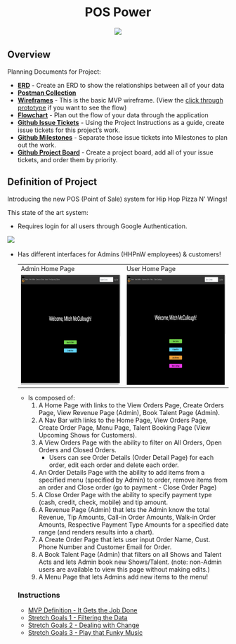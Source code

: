 <div style="text-align:center">
<h1>POS Power</h1>

<image src="./instructions/hhpw-record.png" style="height:300px;"></image></div>

## Overview

Planning Documents for Project:

* **[ERD](https://dbdiagram.io/d/62a7c7409921fe2a96f9b983)** - Create an ERD to show the relationships between all of  your data
* **[Postman Collection](https://go.postman.co/workspace/POS-POWER~f2be894b-e001-4cab-a02a-7ea1eefd26a1/collection/20353056-902a4d8f-c9aa-4626-895e-f6093c3a44fd?action=share&creator=21027593)**
* **[Wireframes](https://www.figma.com/file/4y3EZddALuBR3ouSEM57Np/MVP?node-id=0%3A1)** - This is the basic MVP wireframe. (View the [click through prototype](https://www.figma.com/proto/4y3EZddALuBR3ouSEM57Np/MVP?scaling=scale-down&page-id=0%3A1&starting-point-node-id=2%3A2) if you want to see the flow)
* **[Flowchart](https://www.figma.com/file/RmegeX2jpdgU0Z1bQk7xRh/Wings%2FPizza-Flowchart?node-id=0%3A1)** - Plan out the flow of your data through the application
* **[Github Issue Tickets](https://github.com/nss-evening-cohort-19/pos-system-pos-power/issues)** - Using the Project Instructions as a guide, create issue tickets for this project’s work.
* **[Github Milestones](https://github.com/nss-evening-cohort-19/pos-system-pos-power/milestones)** - Separate those issue tickets into Milestones to plan out the work.
* **[Github Project Board](https://github.com/nss-evening-cohort-19/pos-system-pos-power/projects/1)** - Create a project board, add all of your issue tickets, and order them by priority.

## Definition of Project

Introducing the new POS (Point of Sale) system for Hip Hop Pizza N' Wings!

This state of the art system:
  - Requires login for all users through Google Authentication.

  <image src="./instructions/loginPage.png" style="height:200px;"></image></div>

  - Has different interfaces for Admins (HHPnW employees) & customers!

      <table>
    <tr>
      <td>Admin Home Page</td>
      <td>User Home Page</td>
    </tr>
    <tr>
      <td><img src="./instructions/userHomePage.png" width=400 height=250></td>
      <td><img src="./instructions/adminHomePage.png" width=400 height=250></td>
    </tr>
  </table>

  - Is composed of:
      1. A Home Page with links to the View Orders Page, Create Orders Page, View Revenue Page (Admin), Book Talent Page (Admin).
      2. A Nav Bar with links to the Home Page, View Orders Page, Create Order Page, Menu Page, Talent Booking Page (View Upcoming Shows for Customers).
      3. A View Orders Page with the ability to filter on All Orders, Open Orders and Closed Orders.
          - Users can see Order Details (Order Detail Page) for each order, edit each order and delete each order.
      4. An Order Details Page with the ability to add items from a specified menu (specified by Admin) to order, remove items from an order and Close order (go to payment - Close Order Page)
      5. A Close Order Page with the ability to specify payment type (cash, credit, check, mobile) and tip amount.
      6. A Revenue Page (Admin) that lets the Admin know the total Revenue, Tip Amounts, Call-in Order Amounts, Walk-in Order Amounts, Respective Payment Type Amounts for a specified date range (and renders results into a chart).
      7. A Create Order Page that lets user input Order Name, Cust. Phone Number and Customer Email for Order.
      8. A Book Talent Page (Admin) that filters on all Shows and Talent Acts and lets Admin book new Shows/Talent. (note: non-Admin users are available to view this page without making edits.)
      9. A Menu Page that lets Admins add new items to the menu!





### Instructions

* [MVP Definition - It Gets the Job Done](./instructions/mvp.md)
* [Stretch Goals 1 - Filtering the Data](./instructions/stretch-1.md)
* [Stretch Goals 2 - Dealing with Change](./instructions/stretch-2.md)
* [Stretch Goals 3 - Play that Funky Music](./instructions/stretch-3.md)
